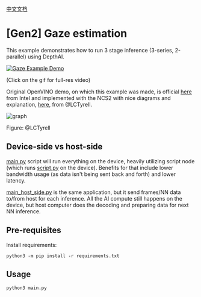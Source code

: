 [中文文档](README.zh-CN.md)

# [Gen2] Gaze estimation

This example demonstrates how to run 3 stage inference (3-series, 2-parallel) using DepthAI.

[![Gaze Example Demo](https://github.com/luxonis/oak-examples/assets/18037362/6c7688e5-30bc-4bed-8455-8b8e9899c5b0)](https://tinyurl.com/5h3dycc5)

(Click on the gif for full-res video)

Original OpenVINO demo, on which this example was made, is official [here](https://docs.openvinotoolkit.org/2021.1/omz_demos_gaze_estimation_demo_README.html) from Intel and implemented with the NCS2 with nice diagrams and explanation, [here](https://github.com/LCTyrell/Gaze_pointer_controller), from @LCTyrell.

![graph](https://user-images.githubusercontent.com/32992551/103378235-de4fec00-4a9e-11eb-88b2-621180f7edef.jpeg)

Figure: @LCTyrell

## Device-side vs host-side

[main.py](main.py) script will run everything on the device, heavily utilizing script node (which runs [script.py](script.py) on the device). Benefits for that include lower bandwidth usage (as data isn't being sent back and forth) and lower latency.

[main_host_side.py](main_host_side.py) is the same application, but it send frames/NN data to/from host for each inference. All the AI compute still happens on the device, but host computer does the decoding and preparing data for next NN inference.

## Pre-requisites

Install requirements:
```
python3 -m pip install -r requirements.txt
```

## Usage

```
python3 main.py
```
